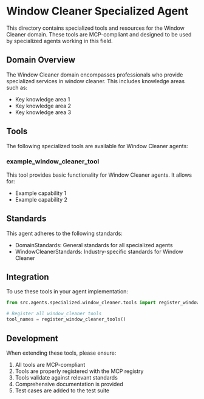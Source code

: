 # Window Cleaner Specialized Agent

This directory contains specialized tools and resources for the Window Cleaner domain. These tools are MCP-compliant and designed to be used by specialized agents working in this field.

## Domain Overview

The Window Cleaner domain encompasses professionals who provide specialized services in window cleaner. This includes knowledge areas such as:

- Key knowledge area 1
- Key knowledge area 2
- Key knowledge area 3

## Tools

The following specialized tools are available for Window Cleaner agents:

### example_window_cleaner_tool

This tool provides basic functionality for Window Cleaner agents. It allows for:

- Example capability 1
- Example capability 2

## Standards

This agent adheres to the following standards:

- DomainStandards: General standards for all specialized agents
- WindowCleanerStandards: Industry-specific standards for Window Cleaner

## Integration

To use these tools in your agent implementation:

```python
from src.agents.specialized.window_cleaner.tools import register_window_cleaner_tools

# Register all window_cleaner tools
tool_names = register_window_cleaner_tools()
```

## Development

When extending these tools, please ensure:

1. All tools are MCP-compliant
2. Tools are properly registered with the MCP registry
3. Tools validate against relevant standards
4. Comprehensive documentation is provided
5. Test cases are added to the test suite
